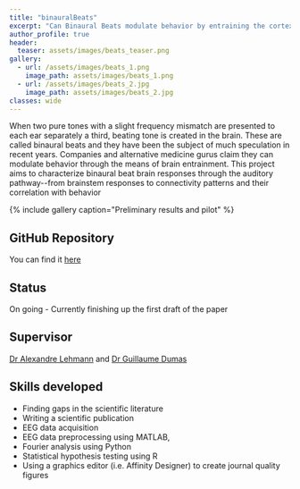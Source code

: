 ```yaml
---
title: "binauralBeats"
excerpt: "Can Binaural Beats modulate behavior by entraining the cortex at specific frequencies?"
author_profile: true
header:
  teaser: assets/images/beats_teaser.png
gallery:
  - url: /assets/images/beats_1.png
    image_path: assets/images/beats_1.png
  - url: /assets/images/beats_2.jpg
    image_path: assets/images/beats_2.jpg
classes: wide
---
```


When two pure tones with a slight frequency mismatch are presented to each ear separately a third, beating tone is created in the brain. These are called binaural beats and they have been the subject of much speculation in recent years. Companies and alternative medicine gurus claim they can modulate behavior through the means of brain entrainment. This project aims to characterize binaural beat brain responses through the auditory pathway--from brainstem responses to connectivity patterns and their correlation with behavior

{% include gallery caption="Preliminary results and pilot" %}

## GitHub Repository
You can find it [here](https://github.com/neurohazardous/binauralBeats)

## Status
On going - Currently finishing up the first draft of the paper

## Supervisor
[Dr Alexandre Lehmann](https://www.mcgill.ca/ent/about-us/people/faculty/dr-alexandre-lehmann) and [Dr Guillaume Dumas](https://www.extrospection.eu/)

## Skills developed
* Finding gaps in the scientific literature
* Writing a scientific publication
* EEG data acquisition 
* EEG data preprocessing using MATLAB, 
* Fourier analysis using Python
* Statistical hypothesis testing using R
* Using a graphics editor (i.e. Affinity Designer) to create journal quality figures
